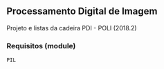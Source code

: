 ## Processamento Digital de Imagem

Projeto e listas da cadeira PDI - POLI (2018.2)

### Requisitos (module)
    PIL
